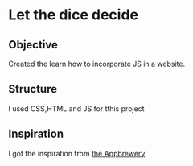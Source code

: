 # Let the dice decide

## Objective

Created the learn how to incorporate JS in a website. 

## Structure

I used CSS,HTML and JS for tthis project

## Inspiration

I got the inspiration from [the Appbrewery](https://www.appbrewery.co/)